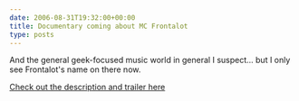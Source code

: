 ```yaml
---
date: 2006-08-31T19:32:00+00:00
title: Documentary coming about MC Frontalot
type: posts
---
```

And the general geek-focused music world in general I suspect... but I only see Frontalot's name on there now.

[Check out the description and trailer here](http://www.vaguelyqualifiedproductions.com/Projects%20Nerdcore.html)
